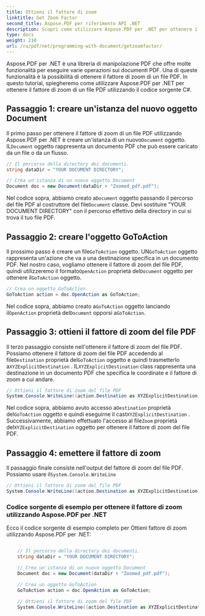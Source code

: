 ```yaml
---
title: Ottieni il fattore di zoom
linktitle: Get Zoom Factor
second_title: Aspose.PDF per riferimento API .NET
description: Scopri come utilizzare Aspose.PDF per .NET per ottenere il fattore di zoom di un file PDF con questa guida dettagliata.
type: docs
weight: 210
url: /ru/pdf/net/programming-with-document/getzoomfactor/
---
```

Aspose.PDF per .NET è una libreria di manipolazione PDF che offre molte funzionalità per eseguire varie operazioni sui documenti PDF. Una di queste funzionalità è la possibilità di ottenere il fattore di zoom di un file PDF. In questo tutorial, spiegheremo come utilizzare Aspose.PDF per .NET per ottenere il fattore di zoom di un file PDF utilizzando il codice sorgente C#.


## Passaggio 1: creare un'istanza del nuovo oggetto Document

 Il primo passo per ottenere il fattore di zoom di un file PDF utilizzando Aspose.PDF per .NET è creare un'istanza di un nuovo`Document` oggetto. IL`Document` oggetto rappresenta un documento PDF che può essere caricato da un file o da un flusso.

```csharp
// Il percorso della directory dei documenti.
string dataDir = "YOUR DOCUMENT DIRECTORY";

// Crea un'istanza di un nuovo oggetto Document
Document doc = new Document(dataDir + "Zoomed_pdf.pdf");
```

 Nel codice sopra, abbiamo creato a`Document` oggetto passando il percorso del file PDF al costruttore del file`Document` classe. Devi sostituire "YOUR DOCUMENT DIRECTORY" con il percorso effettivo della directory in cui si trova il tuo file PDF.

## Passaggio 2: creare l'oggetto GoToAction

 Il prossimo passo è creare un file`GoToAction` oggetto. UN`GoToAction` oggetto rappresenta un'azione che va a una destinazione specifica in un documento PDF. Nel nostro caso, vogliamo ottenere il fattore di zoom del file PDF, quindi utilizzeremo il formato`OpenAction` proprietà del`Document` oggetto per ottenere il`GoToAction` oggetto.

```csharp
// Crea un oggetto GoToAction
GoToAction action = doc.OpenAction as GoToAction;
```

 Nel codice sopra, abbiamo creato a`GoToAction` oggetto lanciando il`OpenAction` proprietà del`Document` opporsi a`GoToAction`.

## Passaggio 3: ottieni il fattore di zoom del file PDF

Il terzo passaggio consiste nell'ottenere il fattore di zoom del file PDF. Possiamo ottenere il fattore di zoom del file PDF accedendo al file`Destination` proprietà del`GoToAction` oggetto e quindi trasmetterlo a`XYZExplicitDestination` . IL`XYZExplicitDestination` class rappresenta una destinazione in un documento PDF che specifica le coordinate e il fattore di zoom a cui andare.

```csharp
// Ottieni il fattore di zoom del file PDF
System.Console.WriteLine((action.Destination as XYZExplicitDestination).Zoom); // Valore di zoom del documento;
```

 Nel codice sopra, abbiamo avuto accesso a`Destination` proprietà del`GoToAction` oggetto e quindi eseguirne il cast`XYZExplicitDestination` . Successivamente, abbiamo effettuato l'accesso al file`Zoom` proprietà del`XYZExplicitDestination` oggetto per ottenere il fattore di zoom del file PDF.

## Passaggio 4: emettere il fattore di zoom

 Il passaggio finale consiste nell'output del fattore di zoom del file PDF. Possiamo usare il`System.Console.WriteLine`

```csharp
// Ottieni il fattore di zoom del file PDF
System.Console.WriteLine((action.Destination as XYZExplicitDestination).Zoom); // Valore di zoom del documento;
```        

### Codice sorgente di esempio per ottenere il fattore di zoom utilizzando Aspose.PDF per .NET

Ecco il codice sorgente di esempio completo per Ottieni fattore di zoom utilizzando Aspose.PDF per .NET:

```csharp

	// Il percorso della directory dei documenti.
	string dataDir = "YOUR DOCUMENT DIRECTORY";

	// Crea un'istanza di un nuovo oggetto Document
	Document doc = new Document(dataDir + "Zoomed_pdf.pdf");

	// Crea un oggetto GoToAction
	GoToAction action = doc.OpenAction as GoToAction;
	
	// Ottieni il fattore di zoom del file PDF
	System.Console.WriteLine((action.Destination as XYZExplicitDestination).Zoom); // Valore di zoom del documento;
	
```

